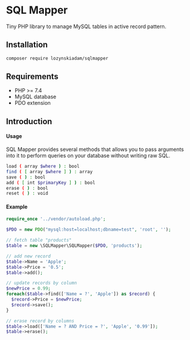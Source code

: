 # SQL Mapper
Tiny PHP library to manage MySQL tables in active record pattern.

## Installation
```bash
composer require lozynskiadam/sqlmapper
```

## Requirements
* PHP >= 7.4
* MySQL database
* PDO extension

## Introduction


#### Usage
SQL Mapper provides several methods that allows you to pass arguments into it to perform queries on your database without writing raw SQL.
```bash
load ( array $where ) : bool
find ( [ array $where ] ) : array
save ( ) : bool
add ( [ int $primaryKey ] ) : bool
erase ( ) : bool
reset ( ) : void
```

#### Example

```php
require_once '../vendor/autoload.php';

$PDO = new PDO("mysql:host=localhost;dbname=test", 'root', '');

// fetch table "products"
$table = new \SQLMapper\SQLMapper($PDO, 'products');

// add new record
$table->Name = 'Apple';
$table->Price = '0.5';
$table->add();

// update records by column
$newPrice = 0.99;
foreach($table->find(['Name = ?', 'Apple']) as $record) {
  $record->Price = $newPrice;
  $record->save();
}

// erase record by columns
$table->load(['Name = ? AND Price = ?', 'Apple', '0.99']);
$table->erase();
```